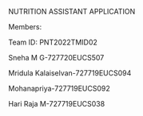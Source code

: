 
NUTRITION ASSISTANT APPLICATION

Members:

Team ID: PNT2022TMID02

Sneha M G-727720EUCS507

Mridula Kalaiselvan-727719EUCS094
  
Mohanapriya-727719EUCS092
  
Hari Raja M-727719EUCS038
